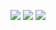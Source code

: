 ![](https://img.shields.io/badge/day%20📅-10-blue)   	![](https://img.shields.io/badge/stars%20⭐-18-yellow)   	![](https://img.shields.io/badge/days%20completed-9-red)